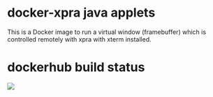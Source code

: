 # docker-xpra java applets
This is a Docker image to run a virtual window (framebuffer) which is controlled remotely with xpra with xterm installed.

# dockerhub build status

![](https://dockerbuildbadges.quelltext.eu/status.svg?organization=samyco&repository=docker-xpra)

